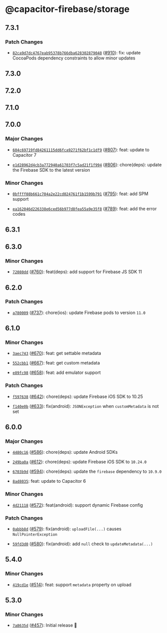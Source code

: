 # @capacitor-firebase/storage

## 7.3.1

### Patch Changes

- [`82ca9d7dc4767eab95378b766dba628302879048`](https://github.com/capawesome-team/capacitor-firebase/commit/82ca9d7dc4767eab95378b766dba628302879048) ([#910](https://github.com/capawesome-team/capacitor-firebase/pull/910)): fix: update CocoaPods dependency constraints to allow minor updates

## 7.3.0

## 7.2.0

## 7.1.0

## 7.0.0

### Major Changes

- [`604c69719fd84261115dd6fca9271f62bf1c1df9`](https://github.com/capawesome-team/capacitor-firebase/commit/604c69719fd84261115dd6fca9271f62bf1c1df9) ([#807](https://github.com/capawesome-team/capacitor-firebase/pull/807)): feat: update to Capacitor 7

- [`e1d28962d4cb3a772940a61703f7c5ad21f1f994`](https://github.com/capawesome-team/capacitor-firebase/commit/e1d28962d4cb3a772940a61703f7c5ad21f1f994) ([#806](https://github.com/capawesome-team/capacitor-firebase/pull/806)): chore(deps): update the Firebase SDK to the latest version

### Minor Changes

- [`0bffff08b661c704a2e22cd024761f1b1599b791`](https://github.com/capawesome-team/capacitor-firebase/commit/0bffff08b661c704a2e22cd024761f1b1599b791) ([#795](https://github.com/capawesome-team/capacitor-firebase/pull/795)): feat: add SPM support

- [`ea162046d226338e6ced56b977d8fea55a9e35f8`](https://github.com/capawesome-team/capacitor-firebase/commit/ea162046d226338e6ced56b977d8fea55a9e35f8) ([#789](https://github.com/capawesome-team/capacitor-firebase/pull/789)): feat: add the error codes

## 6.3.1

## 6.3.0

### Minor Changes

- [`72080dd`](https://github.com/capawesome-team/capacitor-firebase/commit/72080dd8d9cb6e730fc83897b49a33f7376b9799) ([#760](https://github.com/capawesome-team/capacitor-firebase/pull/760)): feat(deps): add support for Firebase JS SDK 11

## 6.2.0

### Patch Changes

- [`a780009`](https://github.com/capawesome-team/capacitor-firebase/commit/a78000908c82e4b7520ae92eb6aeb6850429c12e) ([#737](https://github.com/capawesome-team/capacitor-firebase/pull/737)): chore(ios): update Firebase pods to version `11.0`

## 6.1.0

### Minor Changes

- [`3aec743`](https://github.com/capawesome-team/capacitor-firebase/commit/3aec743122e21aa85fa0647df9eef8d42224ada9) ([#670](https://github.com/capawesome-team/capacitor-firebase/pull/670)): feat: get settable metadata

* [`552cbb1`](https://github.com/capawesome-team/capacitor-firebase/commit/552cbb1320b0fe7706850999fd18fcff50aea133) ([#667](https://github.com/capawesome-team/capacitor-firebase/pull/667)): feat: get custom metadata

- [`e89fc98`](https://github.com/capawesome-team/capacitor-firebase/commit/e89fc989f0d52f92414c191dbc4edc3ddacde5eb) ([#658](https://github.com/capawesome-team/capacitor-firebase/pull/658)): feat: add emulator support

### Patch Changes

- [`f597638`](https://github.com/capawesome-team/capacitor-firebase/commit/f597638391c41d8990e1e3d5a7fd5a897fe12337) ([#642](https://github.com/capawesome-team/capacitor-firebase/pull/642)): chore(deps): update Firebase iOS SDK to 10.25

* [`f140e0b`](https://github.com/capawesome-team/capacitor-firebase/commit/f140e0be0f56d8bb0ba9d0b7de9e1809a950bbf1) ([#633](https://github.com/capawesome-team/capacitor-firebase/pull/633)): fix(android): `JSONException` when `customMetadata` is not set

## 6.0.0

### Major Changes

- [`4480c16`](https://github.com/capawesome-team/capacitor-firebase/commit/4480c16c6bdbcac6e393bdecafd2d37b669fdda3) ([#586](https://github.com/capawesome-team/capacitor-firebase/pull/586)): chore(deps): update Android SDKs

* [`249ba0a`](https://github.com/capawesome-team/capacitor-firebase/commit/249ba0ab9f28a9cc372c018476a0d49b85b4bb76) ([#612](https://github.com/capawesome-team/capacitor-firebase/pull/612)): chore(deps): update Firebase iOS SDK to `10.24.0`

- [`6703b9d`](https://github.com/capawesome-team/capacitor-firebase/commit/6703b9d8e2e2ee7fb1260f0eac90f02963af0944) ([#594](https://github.com/capawesome-team/capacitor-firebase/pull/594)): chore(deps): update the `firebase` dependency to `10.9.0`

* [`8ad8035`](https://github.com/capawesome-team/capacitor-firebase/commit/8ad8035747761d45254fc75e79de34bfd9fc3421): feat: update to Capacitor 6

### Minor Changes

- [`4d21118`](https://github.com/capawesome-team/capacitor-firebase/commit/4d2111872d1b08e12d7a111d0516912f5f957238) ([#572](https://github.com/capawesome-team/capacitor-firebase/pull/572)): feat(android): support dynamic Firebase config

### Patch Changes

- [`0abbb8d`](https://github.com/capawesome-team/capacitor-firebase/commit/0abbb8d74afc52789cab38b6de3f9436dad9d1ae) ([#579](https://github.com/capawesome-team/capacitor-firebase/pull/579)): fix(android): `uploadFile(...)` causes `NullPointerException`

* [`59fd3d0`](https://github.com/capawesome-team/capacitor-firebase/commit/59fd3d015222c63310e87fbbd792a7a2f7217ea2) ([#580](https://github.com/capawesome-team/capacitor-firebase/pull/580)): fix(android): add `null` check to `updateMetadata(...)`

## 5.4.0

### Minor Changes

- [`419cd1e`](https://github.com/capawesome-team/capacitor-firebase/commit/419cd1e9671c930c191f41965e79b6ad16e177d2) ([#514](https://github.com/capawesome-team/capacitor-firebase/pull/514)): feat: support `metadata` property on upload

## 5.3.0

### Minor Changes

- [`7a8635d`](https://github.com/capawesome-team/capacitor-firebase/commit/7a8635d5aa47925e5b6d84d1ce4f3d47c9040a25) ([#457](https://github.com/capawesome-team/capacitor-firebase/pull/457)): Initial release 🎉
